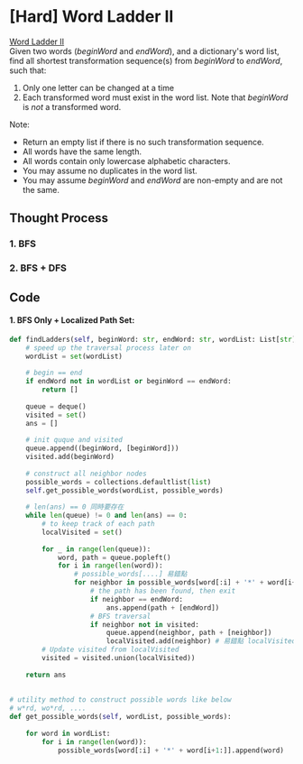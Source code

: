 # \[Hard\] Word Ladder II

[Word Ladder II](https://leetcode.com/problems/word-ladder-ii/)  
Given two words \(_beginWord_ and _endWord_\), and a dictionary's word list, find all shortest transformation sequence\(s\) from _beginWord_ to _endWord_, such that:

1. Only one letter can be changed at a time
2. Each transformed word must exist in the word list. Note that _beginWord_ is _not_ a transformed word.

Note:

* Return an empty list if there is no such transformation sequence.
* All words have the same length.
* All words contain only lowercase alphabetic characters.
* You may assume no duplicates in the word list.
* You may assume _beginWord_ and _endWord_ are non-empty and are not the same.

## Thought Process

### 1. BFS

### 2. BFS + DFS



## Code

#### 1. BFS Only + Localized Path Set: 

```python
def findLadders(self, beginWord: str, endWord: str, wordList: List[str]) -> List[List[str]]:
    # speed up the traversal process later on
    wordList = set(wordList)
    
    # begin == end
    if endWord not in wordList or beginWord == endWord:
        return []
        
    queue = deque()
    visited = set()
    ans = []
    
    # init quque and visited
    queue.append((beginWord, [beginWord]))
    visited.add(beginWord)
    
    # construct all neighbor nodes
    possible_words = collections.defaultlist(list)
    self.get_possible_words(wordList, possible_words)
    
    # len(ans) == 0 同時要存在
    while len(queue) != 0 and len(ans) == 0:
        # to keep track of each path
        localVisited = set()
        
        for _ in range(len(queue)):
            word, path = queue.popleft()
            for i in range(len(word)):
                # possible_words[....] 易錯點
                for neighbor in possible_words[word[:i] + '*' + word[i+1:]]:
                    # the path has been found, then exit 
                    if neighbor == endWord:
                        ans.append(path + [endWord])
                    # BFS traversal
                    if neighbor not in visited:
                        queue.append(neighbor, path + [neighbor])
                        localVisited.add(neighbor) # 易錯點 localVisited
        # Update visited from localVisited
        visited = visited.union(localVisited))
    
    return ans
    
    
# utility method to construct possible words like below
# w*rd, wo*rd, ....    
def get_possible_words(self, wordList, possible_words):
    
    for word in wordList:
        for i in range(len(word)):
            possible_words[word[:i] + '*' + word[i+1:]].append(word)
    
```

